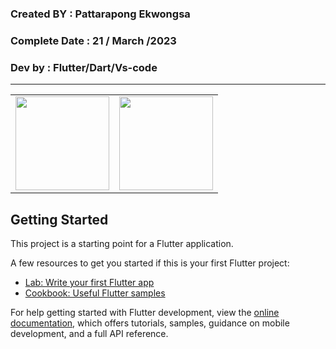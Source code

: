 ### Created BY : Pattarapong Ekwongsa

### Complete Date : 21 / March /2023

### Dev by : Flutter/Dart/Vs-code

***




<table>
    <tr>
      <td>
<img src="(https://user-images.githubusercontent.com/127838702/228148448-7becee58-595b-4df7-9c39-b9aa1415f352.png" width="150">
      </td>
      <td>
      <img src="https://user-images.githubusercontent.com/127838702/228148465-1c89da20-6625-4c17-9540-f3aaf2e6681b.png" width="150"
     </tr>
   </table>





## Getting Started

This project is a starting point for a Flutter application.

A few resources to get you started if this is your first Flutter project:

- [Lab: Write your first Flutter app](https://docs.flutter.dev/get-started/codelab)
- [Cookbook: Useful Flutter samples](https://docs.flutter.dev/cookbook)

For help getting started with Flutter development, view the
[online documentation](https://docs.flutter.dev/), which offers tutorials,
samples, guidance on mobile development, and a full API reference.
